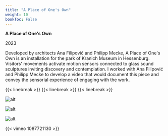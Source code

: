 ```yaml
---
title: "A Place of One's Own"
weight: 10
bookToc: False
---
```

**A Place of One's Own**

2023

Developed by architects Ana Filipović and Philipp Mecke, A Place of One's Own is an installation for the park of Kranich Museum in Hessenburg. Visitors' movements activate motion sensors connected to glass sound sculptures inviting discovery and contemplation. I worked with Ana Filipović and Philipp Mecke to develop a video that would document this piece and convey the sensorial experience of engaging with the work.

{{< linebreak >}}
{{< linebreak >}}
{{< linebreak >}}


![alt](/APlace/aplace1.jpg)

![alt](/APlace/aplace3.jpg)

![alt](/APlace/aplace4.jpg)


{{< vimeo 1087721130 >}}


